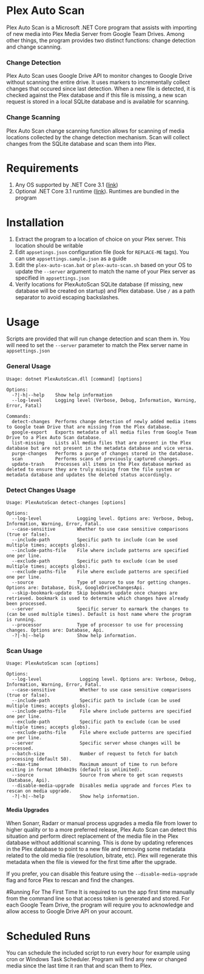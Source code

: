 # Plex Auto Scan

Plex Auto Scan is a Microsoft .NET Core program that assists with importing of new media into Plex Media Server from Google Team Drives. Among other things, the program provides two distinct functions: change detection and change scanning.

### Change Detection
Plex Auto Scan uses Google Drive API to monitor changes to Google Drive without scanning the entire drive. It uses markers to incrementally collect
changes that occured since last detection. When a new file is detected, it is checked against the Plex database and if this file is missing,
a new scan request is stored in a local SQLite database and is available for scanning.

### Change Scanning
Plex Auto Scan change scanning function allows for scanning of media locations collected by the change detection mechanism. Scan will collect changes from the SQLite database and scan them into Plex.

# Requirements
1. Any OS supported by .NET Core 3.1 ([link](https://docs.microsoft.com/en-us/dotnet/core/install/dependencies?tabs=netcore31&pivots=os-windows))
1. Optional .NET Core 3.1 runtime ([link](https://dotnet.microsoft.com/download/dotnet-core/3.1)). Runtimes are bundled in the program

# Installation
1. Extract the program to a location of choice on your Plex server. This location should be writable
1. Edit `appsetings.json` configuration file (look for `REPLACE-ME` tags). You can use `appsettings.sample.json` as a guide
1. Edit the `plex-auto-scan.bat` or `plex-auto-scan.sh` based on your OS to update the `--server` argument to match the name of your Plex server as specified in `appsettings.json`
1. Verify locations for PlexAutoScan SQLite database (if missing, new database will be created on startup) and Plex database. Use `/` as a path separator to avoid escaping backslashes.


# Usage
Scripts are provided that will run change detection and scan them in. You will need to set the `--server` parameter to match the Plex server name in `appsettings.json`


### General Usage
```
Usage: dotnet PlexAutoScan.dll [command] [options]

Options:
  -?|-h|--help    Show help information
  --log-level     Logging level (Verbose, Debug, Information, Warning, Error, Fatal)

Commands:
  detect-changes  Performs change detection of newly added media items to Google team Drive that are missing from the Plex database.
  google-export   Exports metadata of all media files from Google Team Drive to a Plex Auto Scan database.
  list-missing    Lists all media files that are present in the Plex database but are not present in the metadata database and vice versa.
  purge-changes   Performs a purge of changes stored in the database.
  scan            Performs scans of previously captured changes.
  update-trash    Processes all items in the Plex database marked as deleted to ensure they are truly missing from the file system or metadata database and updates the deleted status accordingly.
```

### Detect Changes Usage
```
Usage: PlexAutoScan detect-changes [options]

Options:
  --log-level             Logging level. Options are: Verbose, Debug, Information, Warning, Error, Fatal.
  --case-sensitive        Whether to use case sensitive comparisons (true or false).
  --include-path          Specific path to include (can be used multiple times; accepts globs).
  --include-paths-file    File where include patterns are specified one per line.
  --exclude-path          Specific path to exclude (can be used multiple times; accepts globs).
  --exclude-paths-file    File where exclude patterns are specified one per line.
  --source                Type of source to use for getting changes. Options are: Database, Disk, GoogleDriveChangesApi.  
  --skip-bookmark-update  Skip bookmark update once changes are retrieved. bookmark is used to determine which changes have already been processed.
  --server                Specific server to earmark the changes to (can be used multiple times). Default is host name where the program is running.
  --processor             Type of processor to use for processing changes. Options are: Database, Api.  
  -?|-h|--help            Show help information.

```

### Scan Usage
```
Usage: PlexAutoScan scan [options]

Options:
  --log-level              Logging level. Options are: Verbose, Debug, Information, Warning, Error, Fatal.
  --case-sensitive         Whether to use case sensitive comparisons (true or false).
  --include-path           Specific path to include (can be used multiple times; accepts globs).
  --include-paths-file     File where include patterns are specified one per line.
  --exclude-path           Specific path to exclude (can be used multiple times; accepts globs).
  --exclude-paths-file     File where exclude patterns are specified one per line.
  --server                 Specific server whose changes will be processed.
  --batch-size             Number of request to fetch for batch processing (default 50).
  --max-time               Maximum amount of time to run before exiting in format 10h4m19s (default is unlimited).
  --source                 Source from where to get scan requests (Database, Api).
  --disable-media-upgrade  Disables media upgrade and forces Plex to rescan on media upgrade.
  -?|-h|--help             Show help information.
```

#### Media Upgrades
When Sonarr, Radarr or manual process upgrades a media file from lower to higher quality or to a more preferred release, Plex Auto Scan can detect this situation and
perform direct replacement of the media file in the Plex database without additional scanning. This is done by updating references in the Plex database to point
to a new file and removing some metadata related to the old media file (resolution, bitrate, etc). Plex will regenerate this metadata when the file is viewed
for the first time after the upgrade.

If you prefer, you can disable this feature using the `--disable-media-upgrade` flag and force Plex to rescan and find the changes.

#Running For The First Time
It is required to run the app first time manually from the command line so that access token is generated and stored. For each Google Team Drive, the program
will require you to acknowledge and allow access to Google Drive API on your account.

# Scheduled Runs
You can schedule the included script to run every hour for example using cron or Windows Task Scheduler. Program will find any new or changed media since
the last time it ran that and scan them to Plex.
